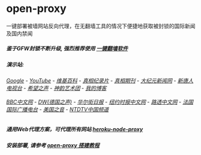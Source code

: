 # open-proxy
一键部署被墙网站反向代理，在无翻墙工具的情况下便捷地获取被封锁的国际新闻及国内禁闻

##### 鉴于GFW封锁不断升级, 强烈推荐使用 [一键翻墙软件](https://git.io/vxSh5)

#####  演示站:
######  [Google](https://peaceful-hamlet-16001.herokuapp.com/proxy/https://www.google.com/search?q=425事件) - [YouTube](https://git.io/vxNPj) - [维基百科](https://peaceful-hamlet-16001.herokuapp.com/proxy/https://zh.wikipedia.org/wiki/喬高-麥塔斯調查報告) - [真相纪录片](https://git.io/vpYh5) - [真相期刊](https://peaceful-hamlet-16001.herokuapp.com/proxy/http://140.82.50.145:8300/display.aspx?category_id=3&zhuanti_id=2) - [大纪元新闻网](https://peaceful-hamlet-16001.herokuapp.com/proxy/http://www.epochtimes.com/) - [新唐人电视台](https://peaceful-hamlet-16001.herokuapp.com/proxy/http://www.ntdtv.com/) - [希望之声](https://peaceful-hamlet-16001.herokuapp.com/proxy/http://soundofhope.org/) - [神韵艺术团](https://peaceful-hamlet-16001.herokuapp.com/proxy/http://www.ntdtv.com/xtr/gb/prog673.html) - [我的博客](https://git.io/vxShb)<br/> <br/> [BBC中文网](https://peaceful-hamlet-16001.herokuapp.com/proxy/http://www.bbc.com/zhongwen/simp) - [DW(德国之声)](https://peaceful-hamlet-16001.herokuapp.com/proxy/http://www.dw.com/zh/在线报导/s-9058?&zhongwen=simp) - [华尔街日报](https://peaceful-hamlet-16001.herokuapp.com/proxy/https://cn.wsj.com/zh-hans) - [纽约时报中文网](https://peaceful-hamlet-16001.herokuapp.com/proxy/https://cn.nytimes.com/) - [路透中文网](https://peaceful-hamlet-16001.herokuapp.com/proxy/https://cn.reuters.com/) - [法国国际广播电台](https://peaceful-hamlet-16001.herokuapp.com/proxy/http://cn.rfi.fr/) - [美国之音](https://peaceful-hamlet-16001.herokuapp.com/proxy/https://www.voachinese.com/) - [NTDTV中国频道](https://git.io/vxShq)

##### 通用Web代理方案，可代理所有网站 [heroku-node-proxy](https://github.com/gfw-breaker/heroku-node-proxy#--end--) 

##### 安装部署, 请参考 [open-proxy 搭建教程](https://github.com/gfw-breaker/open-proxy/wiki#open-proxy-%E6%90%AD%E5%BB%BA%E6%95%99%E7%A8%8B)

